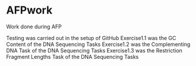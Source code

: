 # AFPwork
Work done during AFP

Testing was carried out in the setup of GitHub
Exercise1.1 was the GC Content of the DNA Sequencing Tasks
Exercise1.2 was the Complementing DNA Task of the DNA Sequencing Tasks
Exercise1.3 was the Restriction Fragment Lengths Task of the DNA Sequencing Tasks